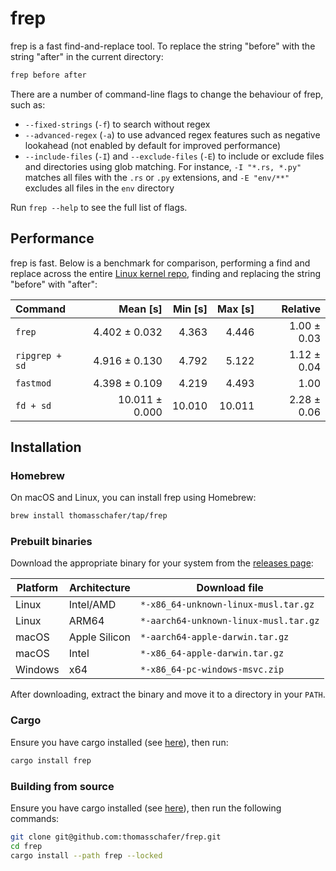 # frep

frep is a fast find-and-replace tool. To replace the string "before" with the string "after" in the current directory:

```sh
frep before after
```

There are a number of command-line flags to change the behaviour of frep, such as:

- `--fixed-strings` (`-f`) to search without regex
- `--advanced-regex` (`-a`) to use advanced regex features such as negative lookahead (not enabled by default for improved performance)
- `--include-files` (`-I`) and `--exclude-files` (`-E`) to include or exclude files and directories using glob matching. For instance, `-I "*.rs, *.py"` matches all files with the `.rs` or `.py` extensions, and `-E "env/**"` excludes all files in the `env` directory

Run `frep --help` to see the full list of flags.

## Performance

frep is fast. Below is a benchmark for comparison, performing a find and replace across the entire [Linux kernel repo](https://github.com/torvalds/linux), finding and replacing the string "before" with "after":

<!-- BENCHMARK START -->
| Command | Mean [s] | Min [s] | Max [s] | Relative |
|:---|---:|---:|---:|---:|
| `frep` | 4.402 ± 0.032 | 4.363 | 4.446 | 1.00 ± 0.03 |
| `ripgrep + sd` | 4.916 ± 0.130 | 4.792 | 5.122 | 1.12 ± 0.04 |
| `fastmod` | 4.398 ± 0.109 | 4.219 | 4.493 | 1.00 |
| `fd + sd` | 10.011 ± 0.000 | 10.010 | 10.011 | 2.28 ± 0.06 |

<!-- BENCHMARK END -->

## Installation

<!-- TODO:
[![Packaging status](https://repology.org/badge/vertical-allrepos/frep.svg)](https://repology.org/project/frep/versions)
-->

### Homebrew

On macOS and Linux, you can install frep using Homebrew:

```sh
brew install thomasschafer/tap/frep
```

### Prebuilt binaries

Download the appropriate binary for your system from the [releases page](https://github.com/thomasschafer/frep/releases/latest):

| Platform | Architecture | Download file |
|-|-|-|
| Linux | Intel/AMD | `*-x86_64-unknown-linux-musl.tar.gz` |
| Linux | ARM64 | `*-aarch64-unknown-linux-musl.tar.gz` |
| macOS | Apple Silicon| `*-aarch64-apple-darwin.tar.gz` |
| macOS | Intel | `*-x86_64-apple-darwin.tar.gz` |
| Windows | x64 | `*-x86_64-pc-windows-msvc.zip` |

After downloading, extract the binary and move it to a directory in your `PATH`.

### Cargo

Ensure you have cargo installed (see [here](https://doc.rust-lang.org/cargo/getting-started/installation.html)), then run:

```sh
cargo install frep
```

### Building from source

Ensure you have cargo installed (see [here](https://doc.rust-lang.org/cargo/getting-started/installation.html)), then run the following commands:

```sh
git clone git@github.com:thomasschafer/frep.git
cd frep
cargo install --path frep --locked
```
